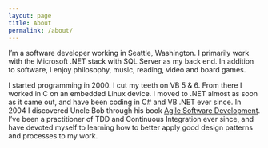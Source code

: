 ```yaml
---
layout: page
title: About
permalink: /about/
---
```


I’m a software developer working in Seattle, Washington. 
I primarily work with the Microsoft .NET stack with SQL Server as my back end. 
In addition to software, I enjoy philosophy, music, reading, video and board games.

I started programming in 2000. 
I cut my teeth on VB 5 & 6. 
From there I worked in C on an embedded Linux device. 
I moved to .NET almost as soon as it came out, and have been coding in C# and VB .NET ever since. 
In 2004 I discovered Uncle Bob through his book [Agile Software Development]. 
I’ve been a practitioner of TDD and Continuous Integration ever since, and have devoted myself to learning how to better apply good design patterns and processes to my work.

[Agile Software Development]: http://www.amazon.com/Software-Development-Principles-Patterns-Practices/dp/0135974445/ref=sr_1_1?ie=UTF8&s=books&qid=1256086075&sr=8-1